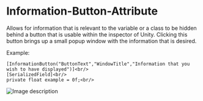 # Information-Button-Attribute
Allows for information that is relevant to the variable or a class to be hidden behind a button that is usable within the inspector of Unity. Clicking this button brings up a small popup window with the information that is desired.


Example:


    [InformationButton("ButtonText","WindowTitle","Information that you wish to have displayed")]<br/>
    [SerializedField]<br/>
    private float example = 0f;<br/>

     
![Image description](https://scontent.ffar1-1.fna.fbcdn.net/v/t1.0-9/51777412_351956702199118_5032665724800204800_n.png?_nc_cat=110&_nc_ht=scontent.ffar1-1.fna&oh=43bd46c3afeaeb7a9b2f03f811a99245&oe=5CEBFE76)

